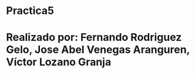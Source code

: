 # Practica5
# Realizado por: Fernando Rodriguez Gelo, Jose Abel Venegas Aranguren, Víctor Lozano Granja
